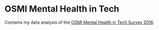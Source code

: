 # OSMI Mental Health in Tech

Contains my data analysis of the [OSMI Mental Health in Tech Survey 2016](https://osmihelp.org/research/).
